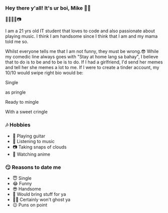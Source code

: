 ### Hey there y'all! It's ur boi, Mike 👋:metal:

:guitar::musical_keyboard::musical_note::notes::camera:

I am a 21 yrs old IT student that loves to code and also passionate about playing music. I think I am handsome since I think that I am and my mama told me so. 

Whilst everyone tells me that I am not funny, they must be wrong.:sunglasses:
While my comedic line always goes with "Stay at home lang sa bahay", I believe that to do is to be and to be is to do. 
If I had a girlfriend, I'd send her memes and tell her she memes a lot to me.
If I were to create a tinder account, my 10/10 would swipe right bio would be:

Single 

as pringle

Ready to mingle

With a sweet cringle

### :notes: Hobbies
- :guitar: Playing guitar
- :musical_note: Listening to music
- :camera: Taking snaps of clouds
- :cinema: Watching anime

### :smirk: Reasons to date me 
 - :innocent: Single
 - :joy: Funny
 - :sunglasses: Handsome
 - :muscle: Would bring stuff for ya
 - :no_entry_sign::ghost: Certainly won't ghost ya
 - :wink: Puns on point

<!--
**mgsc924/mgsc924** is a ✨ _special_ ✨ repository because its `README.md` (this file) appears on your GitHub profile.

Here are some ideas to get you started:

- 🔭 I’m currently working on ...
- 🌱 I’m currently learning ...
- 👯 I’m looking to collaborate on ...
- 🤔 I’m looking for help with ...
- 💬 Ask me about ...
- 📫 How to reach me: ...
- 😄 Pronouns: ...
- ⚡ Fun fact: ...
-->
